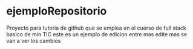 # ejemploRepositorio
Proyecto para tutoria de github
que se emplea en el cuerso de full stack basico de min TIC
este es un ejemplo de  edicion
entre mas edite mas se van a ver los cambios
